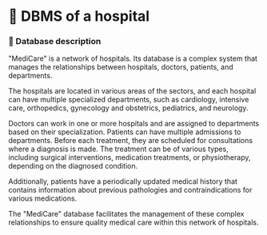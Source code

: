 # :file_folder: DBMS of a hospital

### :pencil: Database description
"MediCare" is a network of hospitals. Its database is a complex system that manages the relationships between hospitals, doctors, patients, and departments.

The hospitals are located in various areas of the sectors, and each hospital can have multiple specialized departments, such as cardiology, intensive care, orthopedics, gynecology and obstetrics, pediatrics, and neurology.

Doctors can work in one or more hospitals and are assigned to departments based on their specialization. Patients can have multiple admissions to departments. Before each treatment, they are scheduled for consultations where a diagnosis is made. The treatment can be of various types, including surgical interventions, medication treatments, or physiotherapy, depending on the diagnosed condition.

Additionally, patients have a periodically updated medical history that contains information about previous pathologies and contraindications for various medications.

The "MediCare" database facilitates the management of these complex relationships to ensure quality medical care within this network of hospitals.

